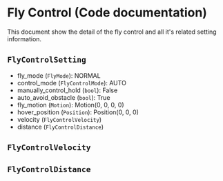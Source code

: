 # Fly Control (Code documentation)

This document show the detail of the fly control and all it's related setting information.

## `FlyControlSetting`

- fly_mode (`FlyMode`): NORMAL
- control_mode (`FlyControlMode`): AUTO
- manually_control_hold (`bool`): False
- auto_avoid_obstacle (`bool`): True
- fly_motion (`Motion`): Motion(0, 0, 0, 0)
- hover_position (`Position`): Position(0, 0, 0)
- velocity (`FlyControlVelocity`)
- distance (`FlyControlDistance`)

## `FlyControlVelocity`

## `FlyControlDistance`
